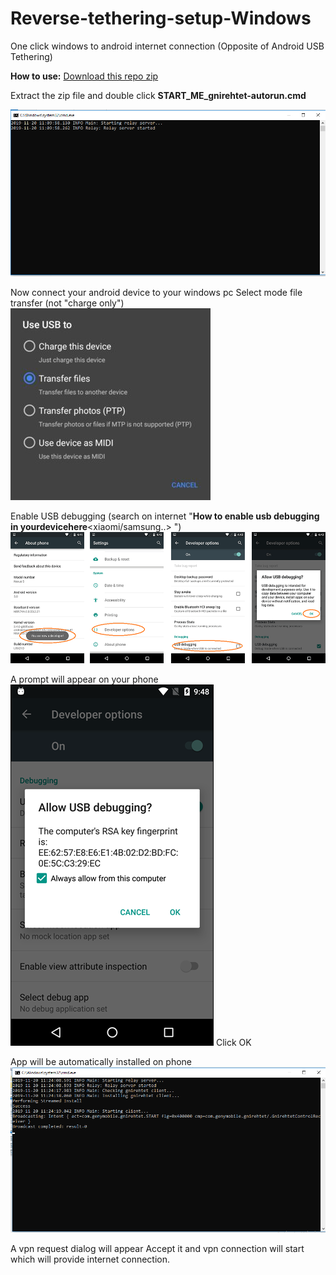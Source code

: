 
# Reverse-tethering-setup-Windows
One click windows to android internet connection (Opposite of Android USB Tethering)

**How to use:**
[Download this repo zip](https://github.com/omkar-tenkale/Reverse-tethering-setup-Windows/archive/master.zip)

Extract the zip file and double click 
**START_ME_gnirehtet-autorun.cmd**

![This window will appear](help/onstart.png)

Now connect your android device to your windows pc
Select mode file transfer (not "charge only")
![This window will appear](help/charge_only_to_transfer_files.jpg)

Enable USB debugging
 (search on internet "**How to enable usb debugging in yourdevicehere**<xiaomi/samsung..>  ")
 ![This window will appear](help/enable_usb_debugging_developer_options.png)

 A prompt will appear on your phone
 ![This window will appear](help/usb_debugging_prompt.png)
Click OK


 App will be automatically installed on phone![This window will appear](help/client_app_install_and_start_app_with_broadcast.png
 )

A vpn request dialog will appear
Accept it and vpn connection will start which will provide internet connection.


